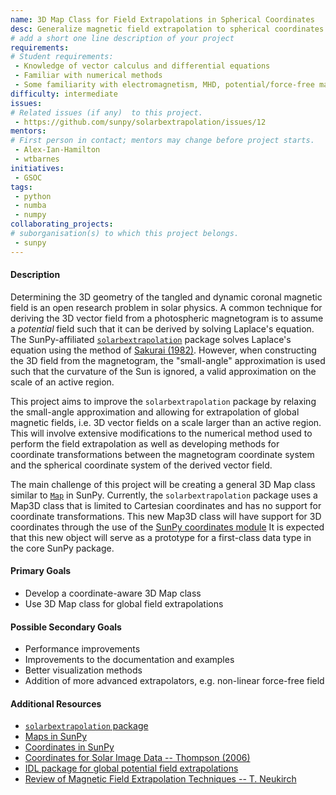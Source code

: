 ```yaml
---
name: 3D Map Class for Field Extrapolations in Spherical Coordinates
desc: Generalize magnetic field extrapolation to spherical coordinates.
# add a short one line description of your project
requirements:
# Student requirements:
 - Knowledge of vector calculus and differential equations
 - Familiar with numerical methods
 - Some familiarity with electromagnetism, MHD, potential/force-free magnetic fields (optional)
difficulty: intermediate
issues:
# Related issues (if any)  to this project.
 - https://github.com/sunpy/solarbextrapolation/issues/12
mentors:
# First person in contact; mentors may change before project starts.
 - Alex-Ian-Hamilton
 - wtbarnes
initiatives:
 - GSOC
tags:
 - python
 - numba
 - numpy
collaborating_projects:
# suborganisation(s) to which this project belongs.
 - sunpy
---
```

#### Description

Determining the 3D geometry of the tangled and dynamic coronal magnetic field is an open research problem in solar physics.
A common technique for deriving the 3D vector field from a photospheric magnetogram is to assume a *potential* field such that it can be derived by solving Laplace's equation.
The SunPy-affiliated [`solarbextrapolation`](https://github.com/sunpy/solarbextrapolation) package solves Laplace's equation using the method of [Sakurai (1982)](http://adsabs.harvard.edu/abs/1982SoPh...76..301S).
However, when constructing the 3D field from the magnetogram, the "small-angle" approximation is used such that the curvature of the Sun is ignored, a valid approximation on the scale of an active region.

This project aims to improve the `solarbextrapolation` package by relaxing the small-angle approximation and allowing for extrapolation of global magnetic fields, i.e. 3D vector fields on a scale larger than an active region.
This will involve extensive modifications to the numerical method used to perform the field extrapolation as well as developing methods for coordinate transformations between the magnetogram coordinate system and the spherical coordinate system of the derived vector field.

The main challenge of this project will be creating a general 3D Map class similar to [`Map`](http://docs.sunpy.org/en/stable/code_ref/map.html) in SunPy.
Currently, the `solarbextrapolation` package uses a Map3D class that is limited to Cartesian coordinates and has no support for coordinate transformations. This new Map3D class will have support for 3D coordinates through the use of the [SunPy coordinates module](http://docs.sunpy.org/en/stable/guide/units-coordinates.html#physical-coordinates-in-sunpy)
It is expected that this new object will serve as a prototype for a first-class data type in the core SunPy package.

#### Primary Goals
* Develop a coordinate-aware 3D Map class
* Use 3D Map class for global field extrapolations

#### Possible Secondary Goals
* Performance improvements
* Improvements to the documentation and examples
* Better visualization methods
* Addition of more advanced extrapolators, e.g. non-linear force-free field

#### Additional Resources
* [`solarbextrapolation` package ](https://github.com/sunpy/solarbextrapolation)
* [Maps in SunPy](http://docs.sunpy.org/en/stable/code_ref/map.html)
* [Coordinates in SunPy](http://docs.sunpy.org/en/stable/code_ref/coordinates.html)
* [Coordinates for Solar Image Data -- Thompson (2006)](http://adsabs.harvard.edu/abs/2006A%26A...449..791T)
* [IDL package for global potential field extrapolations](http://www.lmsal.com/~derosa/pfsspack/)
* [Review of Magnetic Field Extrapolation Techniques -- T. Neukirch](http://adsabs.harvard.edu/abs/2005ESASP.596E..12N)
